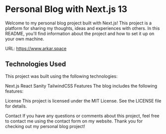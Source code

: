 # Personal Blog with Next.js 13

Welcome to my personal blog project built with Next.js! This project is a platform for sharing my thoughts, ideas and experiences with others. In this README, you'll find information about the project and how to set it up on your own machine.

URL: https://www.arkar.space

## Technologies Used

This project was built using the following technologies:

Next.js
React
Sanity
TailwindCSS
Features
The blog includes the following features:

License
This project is licensed under the MIT License. See the LICENSE file for details.

Contact
If you have any questions or comments about this project, feel free to contact me using the contact form on my website. Thank you for checking out my personal blog project!

